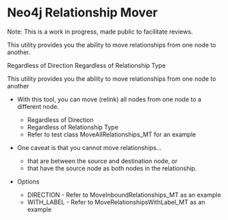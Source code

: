 Neo4j Relationship Mover
================================

Note: This is a work in progress, made public to facilitate reviews.

This utility provides you the ability to move relationships from one node to another.

  Regardless of Direction
  Regardless of Relationship Type

This utility provides you the ability to move relationships from one node to another

* With this tool, you can move (relink) all nodes from one node to a different node.
    - Regardless of Direction
    - Regardless of Relationship Type
    - Refer to test class MoveAllRelationships_MT for an example

* One caveat is that you cannot move relationships...
    - that are between the source and destination node, or
    - that have the source node as both nodes in the relationship.

* Options
    - DIRECTION - Refer to MoveInboundRelationships_MT as an example
    - WITH_LABEL - Refer to MoveRelationshipsWithLabel_MT as an example



